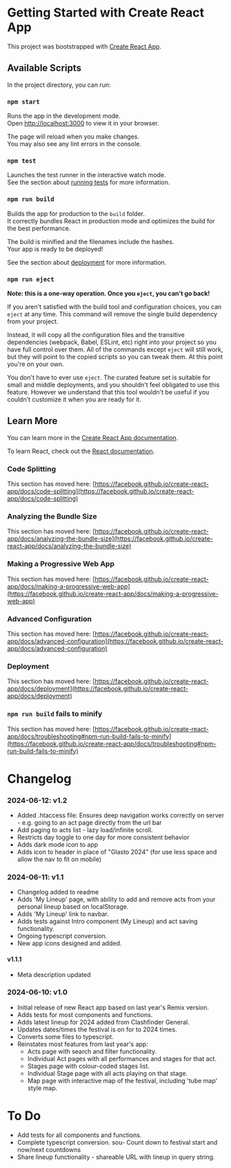 # Getting Started with Create React App

This project was bootstrapped with [Create React App](https://github.com/facebook/create-react-app).

## Available Scripts

In the project directory, you can run:

### `npm start`

Runs the app in the development mode.\
Open [http://localhost:3000](http://localhost:3000) to view it in your browser.

The page will reload when you make changes.\
You may also see any lint errors in the console.

### `npm test`

Launches the test runner in the interactive watch mode.\
See the section about [running tests](https://facebook.github.io/create-react-app/docs/running-tests) for more information.

### `npm run build`

Builds the app for production to the `build` folder.\
It correctly bundles React in production mode and optimizes the build for the best performance.

The build is minified and the filenames include the hashes.\
Your app is ready to be deployed!

See the section about [deployment](https://facebook.github.io/create-react-app/docs/deployment) for more information.

### `npm run eject`

**Note: this is a one-way operation. Once you `eject`, you can't go back!**

If you aren't satisfied with the build tool and configuration choices, you can `eject` at any time. This command will remove the single build dependency from your project.

Instead, it will copy all the configuration files and the transitive dependencies (webpack, Babel, ESLint, etc) right into your project so you have full control over them. All of the commands except `eject` will still work, but they will point to the copied scripts so you can tweak them. At this point you're on your own.

You don't have to ever use `eject`. The curated feature set is suitable for small and middle deployments, and you shouldn't feel obligated to use this feature. However we understand that this tool wouldn't be useful if you couldn't customize it when you are ready for it.

## Learn More

You can learn more in the [Create React App documentation](https://facebook.github.io/create-react-app/docs/getting-started).

To learn React, check out the [React documentation](https://reactjs.org/).

### Code Splitting

This section has moved here: [https://facebook.github.io/create-react-app/docs/code-splitting](https://facebook.github.io/create-react-app/docs/code-splitting)

### Analyzing the Bundle Size

This section has moved here: [https://facebook.github.io/create-react-app/docs/analyzing-the-bundle-size](https://facebook.github.io/create-react-app/docs/analyzing-the-bundle-size)

### Making a Progressive Web App

This section has moved here: [https://facebook.github.io/create-react-app/docs/making-a-progressive-web-app](https://facebook.github.io/create-react-app/docs/making-a-progressive-web-app)

### Advanced Configuration

This section has moved here: [https://facebook.github.io/create-react-app/docs/advanced-configuration](https://facebook.github.io/create-react-app/docs/advanced-configuration)

### Deployment

This section has moved here: [https://facebook.github.io/create-react-app/docs/deployment](https://facebook.github.io/create-react-app/docs/deployment)

### `npm run build` fails to minify

This section has moved here: [https://facebook.github.io/create-react-app/docs/troubleshooting#npm-run-build-fails-to-minify](https://facebook.github.io/create-react-app/docs/troubleshooting#npm-run-build-fails-to-minify)

# Changelog
### 2024-06-12: v1.2
- Added .htaccess file: Ensures deep navigation works correctly on server - e.g. going to an act page directly from the url bar
- Add paging to acts list - lazy load/infinite scroll.
- Restricts day toggle to one day for more consistent behavior
- Adds dark mode icon to app
- Adds icon to header in place of "Glasto 2024" (for use less space and allow the nav to fit on mobile)

### 2024-06-11: v1.1 
- Changelog added to readme
- Adds 'My Lineup' page, with ability to add and remove acts from your personal lineup based on localStorage. 
- Adds 'My Lineup' link to navbar.
- Adds tests against Intro component (My Lineup) and act saving functionality.
- Ongoing typescript conversion.
- New app icons designed and added.
#### v1.1.1
- Meta description updated

### 2024-06-10: v1.0 
- Initial release of new React app based on last year's Remix version. 
- Adds tests for most components and functions.
- Adds latest lineup for 2024 added from Clashfinder General.
- Updates dates/times the festival is on for to 2024 times.
- Converts some files to typescript.
- Reinstates most features from last year's app:
  - Acts page with search and filter functionality.
  - Individual Act pages with all performances and stages for that act.
  - Stages page with colour-coded stages list.
  - Individual Stage page with all acts playing on that stage.
  - Map page with interactive map of the festival, including 'tube map' style map.

# To Do
- Add tests for all components and functions.
- Complete typescript conversion.
sou- Count down to festival start and now/next countdowns
- Share lineup functionality - shareable URL with lineup in query string.

